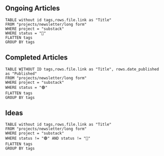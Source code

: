 ## Ongoing Articles
```dataview
TABLE without id tags,rows.file.link as "Title"
FROM "projects/newsletter/long form"
WHERE project = "substack"
WHERE status = "🚧"
FLATTEN tags
GROUP BY tags
```



## Completed Articles
```dataview
TABLE WITHOUT ID tags,rows.file.link as "Title", rows.date_published as "Published"
FROM "projects/newsletter/long form"
WHERE project = "substack"
WHERE status = "🟢"
FLATTEN tags
GROUP BY tags
```

## Ideas
```dataview
TABLE without id tags,rows.file.link as "Title"
FROM "projects/newsletter/long form"
WHERE project = "substack"
WHERE status != "🟢" AND status != "🚧"
FLATTEN tags
GROUP BY tags
```


















